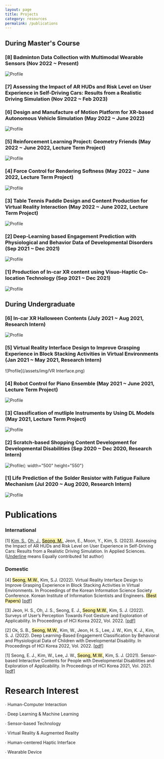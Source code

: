```yaml
---
layout: page
title: Projects
category: resources
permalink: /publications
---
```

## During Master's Course



### [8] Badminton Data Collection with Multimodal Wearable Sensors (Nov 2022 ~ Present)
![Profile](/assets/img/badminton.gif)

### [7] Assessing the Impact of AR HUDs and Risk Level on User Experience in Self-Driving Cars: Results from a Realistic Driving Simulation (Nov 2022 ~ Feb 2023)

### [6] Design and Manufacture of Motion Platform for XR-based Autonomous Vehicle Simulation (May 2022 ~ June 2022)
![Profile](/assets/img/MotionSimulator.jpg)

### [5] Reinforcement Learning Project: Geometry Friends (May 2022 ~ June 2022, Lecture Term Project)
![Profile](/assets/img/RL.png)

### [4] Force Control for Rendering Softness (May 2022 ~ June 2022, Lecture Term Project)
![Profile](/assets/img/RobotControl.png)

### [3] Table Tennis Paddle Design and Content Production for Virtual Reality Interaction (May 2022 ~ June 2022, Lecture Term Project)
![Profile](/assets/img/VRTableTennis.png)
  
### [2] Deep-Learning based Engagement Prediction with Physiological and Behavior Data of Developmental Disorders  (Sep 2021 ~ Dec 2021)
![Profile](/assets/img/DL.png)

### [1] Production of In-car XR content using Visuo-Haptic Co-location Technology (Sep 2021 ~ Dec 2021)
![Profile](/assets/img/SR.gif)


## During Undergraduate

### [6] In-car XR Halloween Contents (July 2021 ~ Aug 2021, Research Intern)
![Profile](/assets/img/XRcontents.gif)

### [5] Virtual Reality Interface Design to Improve Grasping Experience in Block Stacking Activities in Virtual Environments (Jan 2021 ~ May 2021, Research Intern)
![Profile](/assets/img/VR Interface.png)

### [4] Robot Control for Piano Ensemble (May 2021 ~ June 2021, Lecture Term Project)
![Profile](/assets/img/robotpiano.gif)

### [3] Classification of mutliple Instruments by Using DL Models (May 2021, Lecture Term Project)
![Profile](/assets/img/DeepLearning.png)
  
### [2] Scratch-based Shopping Content Development for Developmental Disabilities (Sep 2020 ~ Dec 2020, Research Intern)
![Profile](/assets/img/DevelopmentalDisorder.png){: width="500" height="550"}

### [1] Life Prediction of the Solder Resistor with Fatigue Failure Mechanism (Jul 2020 ~ Aug 2020, Research Intern)
![Profile](/assets/img/solder.jpg)


# Publications

### International

[1] <u>Kim, S.</u>, <u>Oh, J.</u>, <mark style='background-color: #fff5b1'><u>Seong, M.</u></mark>, Jeon, E., Moon, Y., Kim, S. (2023). Assessing the Impact of AR HUDs and Risk Level on User Experience in Self-Driving Cars: Results from a Realistic Driving Simulation. In Applied Sciences. (<u>Underline</u> means Equally contributed 1st author)


### Domestic

[4] <mark style='background-color: #fff5b1'>Seong, M.W.</mark>, Kim, S.J. (2022). Virtual Reality Interface Design to Improve Grasping Experience in Block Stacking Activities in Virtual Environments. In Proceedings of the Korean Information Science Society Conference. Korean Institute of Information Scientists and Engineers. <mark style='background-color: #fff5b1'>(Best Papers)</mark> [[pdf]](https://drive.google.com/file/d/1osPECbX_5QtMgc-7yUUff1bUsMaaJjom/view)

[3] Jeon, H. S., Oh, J. S., Seong, E. J., <mark style='background-color: #fff5b1'>Seong M.W.</mark>, Kim, S. J. (2022). Surveys of User’s Perception Towards Foot Gesture and Exploration of Applicability. In Proceedings of HCI Korea 2022, Vol. 2022. [[pdf]](https://drive.google.com/file/d/1Zefz_ERz1FURbhVKovUR7AWkqHvP2uVB/view)

[2] Ok, S. B., <mark style='background-color: #fff5b1'>Seong, M.W.</mark>, Kim, W., Jeon, H. S., Lee, J. W., Kim, K. J.,  Kim, S. J. (2022). Deep Learning-Based Engagement Classification by Behavioral and Physiological Data of Children with Developmental Disability. In Proceedings of HCI Korea 2022, Vol. 2022. [[pdf]](https://drive.google.com/file/d/1GrgSU2Z8lvF0wsoBpX2hHsPf_AZtuXtK/view)

[1] Seong, E. J., Kim, W., Lee, J. W., <mark style='background-color: #fff5b1'>Seong, M.W.</mark>, Kim, S. J. (2021). Sensor-based Interactive Contents for People with Developmental Disabilities and Exploration of Applicability. In Proceedings of HCI Korea 2021, Vol. 2021. [[pdf]](https://drive.google.com/file/d/1aj8kNSi5NoZGOwl4PgPRwEGtiPqkclyj/view)

# Research Interest

∙ Human-Computer Interaction 

∙ Deep Learning & Machine Learning

∙ Sensor-based Technology 

∙ Virtual Reality & Augmented Reality

∙ Human-centered Haptic Interface

∙ Wearable Device

